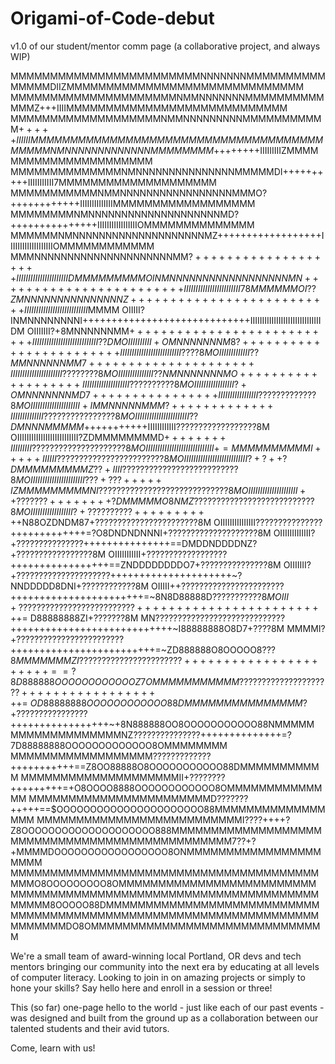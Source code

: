 # Origami-of-Code-debut
v1.0 of our student/mentor comm page (a collaborative project, and always WIP)

MMMMMMMMMMMMMMMMMMMMMMMMNNNNNNNMMMMMMMMMMMMMMMDIIZMMMMMMMMMMMMMMMMMMMMMMMMMMMMMM
MMMMMMMMMMMMMMMMMMMMMNMMNNNNNNNMMMMMMMMMMMMMZ+++IIIIMMMMMMMMMMMMMMMMMMMMMMMMMMMM
MMMMMMMMMMMMMMMMMMMNMMNNNNNNNNNMMMMMMMMMMM$+++++IIIIIIMMMMMMMMMMMMMMMMMMMMMMMMMM
MMMMMMMMMMMMMMMMNMNNNNNNNNNNNNNMMMMMMMM$++++++++IIIIIIIIIZMMMMMMMMMMMMMMMMMMMMMM
MMMMMMMMMMMMMMNMNNNNNNNNNNNNNNNMMMMMDI++++++++++IIIIIIIIIII7MMMMMMMMMMMMMMMMMMMM
MMMMMMMMMMMNMMNNNNNNNNNNNNNNNNNMMMO?++++++++++++IIIIIIIIIIIIIIMMMMMMMMMMMMMMMMMM
MMMMMMMMNMNNNNNNNNNNNNNNNNNNNNMD?+++++++++++++++IIIIIIIIIIIIIIIIIOMMMMMMMMMMMMMM
MMMMMMNMNNNNNNNNNNNNNNNNNNNNMZ++++++++++++++++++IIIIIIIIIIIIIIIIIIIOMMMMMMMMMMMM
MMMNNNNNNNNNNNNNNNNNNNNNMM$?++++++++++++++++++++IIIIIIIIIIIIIIIIIIIIIIDMMMMMMMMM
OINMNNNNNNNNNNNNNNNNNNMN++++++++++++++++++++++++IIIIIIIIIIIIIIIIIIIIIIII78MMMMMM
OI??ZMNNNNNNNNNNNNNNNZ++++++++++++++++++++++++++IIIIIIIIIIIIIIIIIIIIIIIIIII$MMMM
OIIIII?INMNNNNNNNNI+++++++++++++++++++++++++++++IIIIIIIIIIIIIIIIIIIIIIIIIIIIIIDM
OIIIIIII?+8MNNNNNNMM$+++++++++++++++++++++++++++IIIIIIIIIIIIIIIIIIIIIIIIIIII??DM
OIIIIIIIIII+OMNNNNNNNM8?++++++++++++++++++++++++IIIIIIIIIIIIIIIIIIIIIIIIII????8M
OIIIIIIIIIIIII??MMNNNNNNMM7+++++++++++++++++++++IIIIIIIIIIIIIIIIIIIIII????????8M
OIIIIIIIIIIIIIII??NMNNNNNNNMO+++++++++++++++++++IIIIIIIIIIIIIIIIIIII??????????8M
OIIIIIIIIIIIIIIIII?+OMNNNNNNNMD7++++++++++++++++IIIIIIIIIIIIIIIII?????????????8M
OIIIIIIIIIIIIIIIIIIIII+IMMNNNNNMMM?+++++++++++++IIIIIIIIIIIIII????????????????8M
OIIIIIIIIIIIIIIIIIIIIIII??DMNNNMMMMM$+++++++++++IIIIIIIIIIII??????????????????8M
OIIIIIIIIIIIIIIIIIIIIIIIIII?ZDMMMMMMMMD$++++++++IIIIIIIII?????????????????????8M
OIIIIIIIIIIIIIIIIIIIIIIIIIIIII+=MMMMMMMMMMI+++++IIIIII????????????????????????8M
OIIIIIIIIIIIIIIIIIIIIIIIIIII?+?++?DMMMMMMMMMZ??+IIII??????????????????????????8M
OIIIIIIIIIIIIIIIIIIIIIII???+???+++++IZMMMMMMMMMNI?????????????????????????????8M
OIIIIIIIIIIIIIIIIIIIII++???????++++++++?DMMMMMO8NMZ???????????????????????????8M
OIIIIIIIIIIIIIIIIII?+??????????+++++++++++$N88OZDNDM87+???????????????????????8M
OIIIIIIIIIIIIIII???????????????+++++++++++++=?O8DNDNDNNNI+????????????????????8M
OIIIIIIIIIIIII?+???????????????+++++++++++++++==DMDDNDDDDNZ?+?????????????????8M
OIIIIIIIIIII+??????????????????+++++++++++++++++==ZNDDDDDDDDO7+???????????????8M
OIIIIIII?+?????????????????????+++++++++++++++++++++~?NNDDDDD8DNI+????????????8M
OIIIII++???????????????????????+++++++++++++++++++++++=~8N8D88888D$???????????8M
OIII+??????????????????????????+++++++++++++++++++++++++=~$D88888888ZI+???????8M
MN?????????????????????????????++++++++++++++++++++++++++++~I88888888O8D7+????8M
MMMMI?+????????????????????????+++++++++++++++++++++++++=~ZD888888O8OOOOO8$???8M
MMMMMMZI???????????????????????++++++++++++++++++++++==?8D888888OOOOOOOOOOOOZ7OM
MMMMMMMMMM?????????????????????+++++++++++++++++++=~OD88888888OOOOOOOOOOOO88DMMM
MMMMMMMMMMMM$?+????????????????+++++++++++++++++~+8N888888OO8OOOOOOOOOOO88NMMMMM
MMMMMMMMMMMMMMNZ???????????????++++++++++++++=?7D88888888OOOOOOOOOOOOO8OMMMMMMMM
MMMMMMMMMMMMMMMMMM?????????????+++++++++++==Z8OO88888O8OOOOOOOOOOO88DMMMMMMMMMMM
MMMMMMMMMMMMMMMMMMMMII+????????+++++++++=+O8OOOO8888OOOOOOOOOOOO8OMMMMMMMMMMMMMM
MMMMMMMMMMMMMMMMMMMMMMMD???????+++++==$OOOOOOOOOOOOOOOOOOOOOO88MMMMMMMMMMMMMMMMM
MMMMMMMMMMMMMMMMMMMMMMMMMMI????++++?Z8OOOOOOOOOOOOOOOOOOOO888MMMMMMMMMMMMMMMMMMM
MMMMMMMMMMMMMMMMMMMMMMMMMMMM7??+?+MMMMDOOOOOOOOOOOOOOOOO8ONMMMMMMMMMMMMMMMMMMMMM
MMMMMMMMMMMMMMMMMMMMMMMMMMMMMMMMMMMMMMMMMMO8OOOOOOOOO8OMMMMMMMMMMMMMMMMMMMMMMMMM
MMMMMMMMMMMMMMMMMMMMMMMMMMMMMMMMMMMMMMMMMMMM8OOOOO88DMMMMMMMMMMMMMMMMMMMMMMMMMMM
MMMMMMMMMMMMMMMMMMMMMMMMMMMMMMMMMMMMMMMMMMMMMMDO8OMMMMMMMMMMMMMMMMMMMMMMMMMMMMMM



We're a small team of award-winning local Portland, OR devs and tech mentors bringing our community into the next era by educating at all levels of computer literacy. Looking to join in on amazing projects or simply to hone your skills? Say hello here and enroll in a session or three!

This (so far) one-page hello to the world - just like each of our past events - was designed and built from the ground up as a collaboration between our talented students and their avid tutors. 

Come, learn with us!
